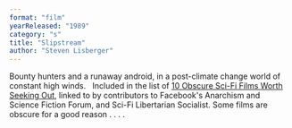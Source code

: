 ```yaml
---
format: "film"
yearReleased: "1989"
category: "s"
title: "Slipstream"
author: "Steven Lisberger"
---
```

 Bounty hunters and a runaway android, in a post-climate change world of constant  high winds.
  
 Included in the list of <a href="http://www.goliath.com/movies/10-obscure-sci-fi-films-worth-seeking-out/"> 10 Obscure Sci-Fi Films Worth Seeking Out</a>, linked to by contributors to  Facebook's Anarchism and Science Fiction Forum, and Sci-Fi Libertarian  Socialist. Some films are obscure for a good reason . . . .
  